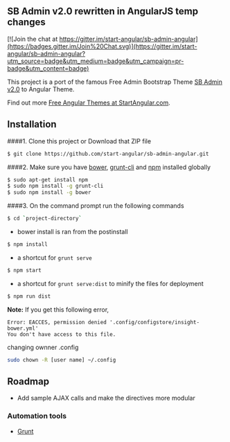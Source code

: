 ## SB Admin v2.0 rewritten in AngularJS temp changes

[![Join the chat at https://gitter.im/start-angular/sb-admin-angular](https://badges.gitter.im/Join%20Chat.svg)](https://gitter.im/start-angular/sb-admin-angular?utm_source=badge&utm_medium=badge&utm_campaign=pr-badge&utm_content=badge)

This project is a port of the famous Free Admin Bootstrap Theme [SB Admin v2.0](http://startbootstrap.com/template-overviews/sb-admin-2/) to Angular Theme.

Find out more [Free Angular Themes at StartAngular.com](http://www.startangular.com/).

## Installation
####1. Clone this project or Download that ZIP file

```sh
$ git clone https://github.com/start-angular/sb-admin-angular.git
```

####2.  Make sure you have [bower](http://bower.io/), [grunt-cli](https://www.npmjs.com/package/grunt-cli) and  [npm](https://www.npmjs.org/) installed globally
 
 
```sh
$ sudo apt-get install npm
$ sudo npm install -g grunt-cli
$ sudo npm install -g bower
```
####3. On the command prompt run the following commands

```sh
$ cd `project-directory`
```
- bower install is ran from the postinstall
```sh
$ npm install 
```
- a shortcut for `grunt serve`
```sh
$ npm start
```
- a shortcut for `grunt serve:dist` to minify the files for deployment
```sh
$ npm run dist 
```


**Note:**
If you get this following error, 
```text
Error: EACCES, permission denied '.config/configstore/insight-bower.yml'
You don't have access to this file.
```
changing ownner .config

```sh
sudo chown -R [user name] ~/.config
```


## Roadmap

- Add sample AJAX calls and make the directives more modular

### Automation tools

- [Grunt](http://gruntjs.com/)
